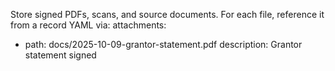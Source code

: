Store signed PDFs, scans, and source documents. For each file, reference it from a record YAML via:
attachments:
  - path: docs/2025-10-09-grantor-statement.pdf
    description: Grantor statement signed
